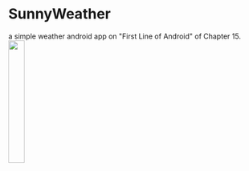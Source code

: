 # SunnyWeather
a simple weather android app on "First Line of Android" of Chapter 15.
<img src="https://github.com/wuyinghao1/SunnyWeather/blob/master/Screenshot_20200721-222030.jpg" width="25%" height="25%"/>
